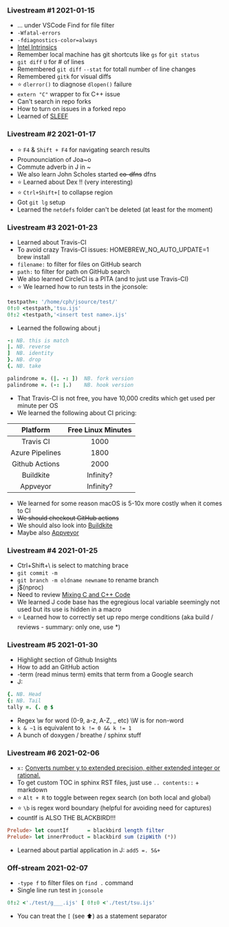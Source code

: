 ### Livestream #1 2021-01-15
* ... under VSCode Find for file filter
* `-Wfatal-errors`
* `-fdiagnostics-color=always`
* [Intel Intrinsics](https://software.intel.com/sites/landingpage/IntrinsicsGuide/)
* Remember local machine has git shortcuts like `gs` for `git status`
* `git diff` `U` for # of lines
* Remembered `git diff` `--stat` for totall number of line changes
* Remembered `gitk` for visual diffs
* :star: `dlerror()` to diagnose `dlopen()` failure
* `extern "C"` wrapper to fix C++ issue
* Can't search in repo forks
* How to turn on issues in a forked repo
* Learned of [SLEEF](https://sleef.org/)

### Livestream #2 2021-01-17
* :star: `F4` & `Shift + F4` for navigating search results
* Prounounciation of Joa~o
* Commute adverb in J in ~
* We also learn John Scholes started ~~co-dfns~~ dfns
* :star: Learned about Dex !! (very interesting)
* :star: `Ctrl+Shift+[` to collapse region
* Got `git lg` setup
* Learned the `netdefs` folder can't be deleted (at least for the moment)

### Livestream #3 2021-01-23
* Learned about Travis-CI
* To avoid crazy Travis-CI issues: HOMEBREW_NO_AUTO_UPDATE=1 brew install
* `filename:` to filter for files on GitHub search
* `path:` to filter for path on GitHub search
* We also learned CircleCI is a PITA (and to just use Travis-CI)
* :star: We learned how to run tests in the jconsole:
```ijs
testpath=: '/home/cph/jsource/test/'
0!:0 <testpath,'tsu.ijs'
0!:2 <testpath,'<insert test name>.ijs'
```
* Learned the following about j
```ijs
-: NB. this is match
|. NB. reverse
]  NB. identity
}. NB. drop
{. NB. take

palindrome =. (|. -: ])  NB. fork version
palindrome =. (-: |.)    NB. hook version
```
* That Travis-CI is not free, you have 10,000 credits which get used per minute per OS 
* We learned the following about CI pricing:

|    Platform    | Free Linux Minutes |
| :------------: | :----------------: |
|   Travis CI    |        1000        |
| Azure Pipelines|        1800        |
| Github Actions |        2000        |
|   Buildkite    |     Infinity?      |
|   Appveyor     |     Infinity?      |

* We learned for some reason macOS is 5-10x more costly when it comes to CI
* ~~We should checkout GitHub actions~~
* We should also look into [Buildkite](https://buildkite.com/)
* Maybe also [Appveyor](https://www.appveyor.com)

### Livestream #4 2021-01-25
* Ctrl+Shift+\ is select to matching brace
* `git commit -m`
* `git branch -m oldname newname` to rename branch
*  j$(nproc)
* Need to review [Mixing C and C++ Code](https://isocpp.org/wiki/faq/mixing-c-and-cpp)
* We learned J code base has the egregious local variable seemingly not used but its use is hidden in a macro
* :star: Learned how to correctly set up repo merge conditions (aka build / reviews - summary: only one, use *)

### Livestream #5 2021-01-30
* Highlight section of Github Insights
* How to add an GitHub action 
* -term (read minus term) emits that term from a Google search
* J:
```ijs
{. NB. Head
{: NB. Tail
tally =. {. @ $
```
* Regex \w for word (0-9, a-z, A-Z, _ etc) \W is for non-word 
* `k & ~1` is equivalent to `k != 0 && k != 1`
* A bunch of doxygen / breathe / sphinx stuff

### Livestream #6 2021-02-06

* `x:` [Converts number y to extended precision, either extended integer or rational.](https://code.jsoftware.com/wiki/Vocabulary/xco)
* To get custom TOC in sphinx RST files, just use `.. contents::` + markdown
* :star: `Alt + R` to toggle between regex search (on both local and global)
* :star: `\b` is regex word boundary (helpful for avoiding need for captures)
* countIf is ALSO THE BLACKBIRD!!!
```hs
Prelude> let countIf      = blackbird length filter
Prelude> let innerProduct = blackbird sum (zipWith (*))
```
* Learned about partial application in J: `add5 =. 5&+`

### Off-stream 2021-02-07
* `-type f` to filter files on `find .` command
* Single line run test in `jconsole`
```ijs
0!:2 <'./test/g___.ijs' [ 0!:0 <'./test/tsu.ijs'
```
* You can treat the `[` (see :arrow_up:) as a statement separator
